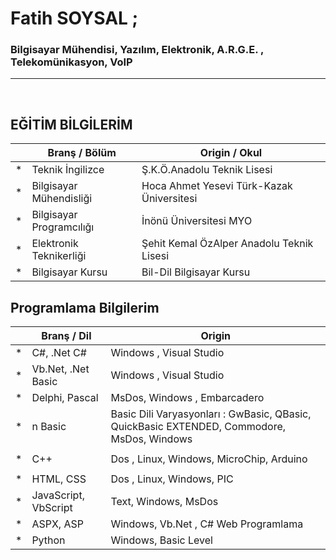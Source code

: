 # **Fatih SOYSAL** ; 
### **Bilgisayar Mühendisi, Yazılım, Elektronik, A.R.G.E. , Telekomünikasyon, VoIP**

---

<br>

## **EĞİTİM BİLGİLERİM**

|   | Branş / Bölüm | Origin / Okul |
| - | - | - |
| * | Teknik İngilizce | Ş.K.Ö.Anadolu Teknik Lisesi |
| * | Bilgisayar Mühendisliği | Hoca Ahmet Yesevi Türk-Kazak Üniversitesi |
| * | Bilgisayar Programcılığı | İnönü Üniversitesi MYO |
| * | Elektronik Teknikerliği | Şehit Kemal ÖzAlper Anadolu Teknik Lisesi |
| * | Bilgisayar Kursu | Bil-Dil Bilgisayar Kursu  |


## **Programlama Bilgilerim**
|   | Branş / Dil | Origin  |
| - | - | - |
| * | C#, .Net C# | Windows , Visual Studio |
| * | Vb.Net, .Net Basic | Windows , Visual Studio |
| * | Delphi, Pascal | MsDos, Windows , Embarcadero |
| * | n Basic | Basic Dili Varyasyonları : GwBasic, QBasic, QuickBasic EXTENDED, Commodore, MsDos, Windows  |
|  |  |  |
| * | C++ | Dos , Linux, Windows, MicroChip, Arduino |
|  |  |  |
| * | HTML, CSS | Dos , Linux, Windows, PIC |
| * | JavaScript, VbScript | Text, Windows, MsDos |
| * | ASPX, ASP | Windows, Vb.Net , C# Web Programlama |
| * | Python | Windows, Basic Level |

